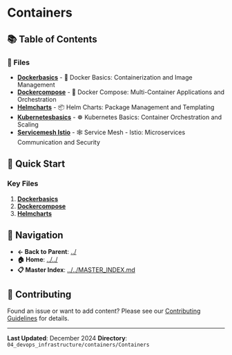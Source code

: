 # Containers

## 📚 Table of Contents

### 📄 Files

- **[Dockerbasics](DockerBasics.md)** - 🐳 Docker Basics: Containerization and Image Management
- **[Dockercompose](DockerCompose.md)** - 🐳 Docker Compose: Multi-Container Applications and Orchestration
- **[Helmcharts](HelmCharts.md)** - 📦 Helm Charts: Package Management and Templating
- **[Kubernetesbasics](KubernetesBasics.md)** - ☸️ Kubernetes Basics: Container Orchestration and Scaling
- **[Servicemesh Istio](ServiceMesh_Istio.md)** - 🕸️ Service Mesh - Istio: Microservices Communication and Security

## 🚀 Quick Start

### Key Files
1. **[Dockerbasics](DockerBasics.md)**
1. **[Dockercompose](DockerCompose.md)**
1. **[Helmcharts](HelmCharts.md)**

## 🔗 Navigation

- **← Back to Parent**: [../](../)
- **🏠 Home**: [../../](../..)
- **📋 Master Index**: [../../MASTER_INDEX.md](../../../..MASTER_INDEX.md)

## 🤝 Contributing

Found an issue or want to add content? Please see our [Contributing Guidelines](../../../CONTRIBUTING.md) for details.

---

**Last Updated**: December 2024
**Directory**: `04_devops_infrastructure/containers/Containers`
